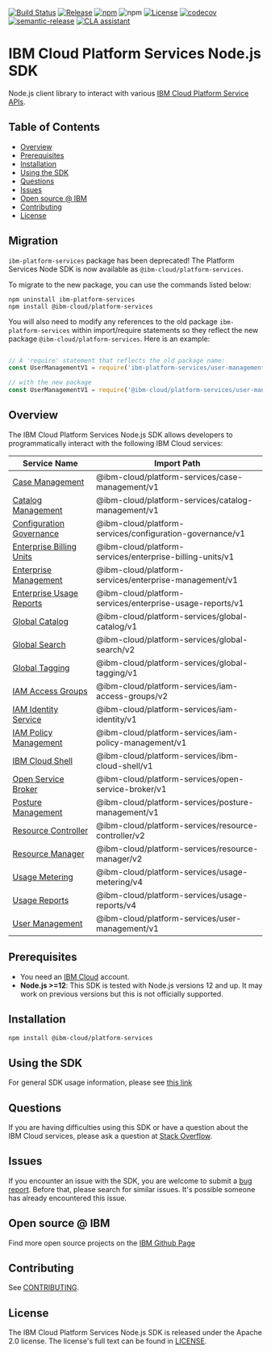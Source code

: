 [![Build Status](https://travis-ci.com/IBM/platform-services-node-sdk.svg?branch=main)](https://travis-ci.com/IBM/platform-services-node-sdk)
[![Release](https://img.shields.io/github/v/release/IBM/platform-services-node-sdk)](https://github.com/IBM/platform-services-node-sdk/releases/latest)
[![npm](https://img.shields.io/npm/v/@ibm-cloud/platform-services)](https://www.npmjs.com/package/@ibm-cloud/platform-services)
![npm](https://img.shields.io/npm/dm/@ibm-cloud/platform-services)
[![License](https://img.shields.io/badge/License-Apache%202.0-blue.svg)](https://opensource.org/licenses/Apache-2.0)
[![codecov](https://codecov.io/gh/IBM/platform-services-node-sdk/branch/main/graph/badge.svg)](https://codecov.io/gh/IBM/platform-services-node-sdk)
[![semantic-release](https://img.shields.io/badge/%20%20%F0%9F%93%A6%F0%9F%9A%80-semantic--release-e10079.svg)](https://github.com/semantic-release/semantic-release)
[![CLA assistant](https://cla-assistant.io/readme/badge/IBM/platform-services-node-sdk)](https://cla-assistant.io/IBM/platform-services-node-sdk)


# IBM Cloud Platform Services Node.js SDK

Node.js client library to interact with various 
[IBM Cloud Platform Service APIs](https://cloud.ibm.com/docs?tab=api-docs&category=platform_services).

## Table of Contents

<!--
  The TOC below is generated using the `markdown-toc` node package.

      https://github.com/jonschlinkert/markdown-toc

  You should regenerate the TOC after making changes to this file.

      npx markdown-toc -i README.md
  -->

<!-- toc -->

- [Overview](#overview)
- [Prerequisites](#prerequisites)
- [Installation](#installation)
- [Using the SDK](#using-the-sdk)
- [Questions](#questions)
- [Issues](#issues)
- [Open source @ IBM](#open-source--ibm)
- [Contributing](#contributing)
- [License](#license)

<!-- tocstop -->

<!-- --------------------------------------------------------------- -->
## Migration

`ibm-platform-services` package has been deprecated! 
The Platform Services Node SDK is now available as `@ibm-cloud/platform-services`.

To migrate to the new package, you can use the commands listed below:

```
npm uninstall ibm-platform-services
npm install @ibm-cloud/platform-services
```

You will also need to modify any references to the old package `ibm-platform-services` within import/require statements so they reflect the new package `@ibm-cloud/platform-services`.  Here is an example:

```javascript

// A 'require' statement that reflects the old package name:
const UserManagementV1 = require('ibm-platform-services/user-management/v1');

// with the new package
const UserManagementV1 = require('@ibm-cloud/platform-services/user-management/v1');

```

## Overview

The IBM Cloud Platform Services Node.js SDK allows developers to programmatically interact with the following 
IBM Cloud services:

Service Name | Import Path
--- | --- 
[Case Management](https://cloud.ibm.com/apidocs/case-management) | @ibm-cloud/platform-services/case-management/v1
[Catalog Management](https://cloud.ibm.com/apidocs/resource-catalog/private-catalog) | @ibm-cloud/platform-services/catalog-management/v1
[Configuration Governance](https://cloud.ibm.com/apidocs/security-compliance/config) | @ibm-cloud/platform-services/configuration-governance/v1
[Enterprise Billing Units](https://cloud.ibm.com/apidocs/enterprise-apis/billing-unit) | @ibm-cloud/platform-services/enterprise-billing-units/v1
[Enterprise Management](https://cloud.ibm.com/apidocs/enterprise-apis/enterprise) | @ibm-cloud/platform-services/enterprise-management/v1
[Enterprise Usage Reports](https://cloud.ibm.com/apidocs/enterprise-apis/resource-usage-reports) | @ibm-cloud/platform-services/enterprise-usage-reports/v1
[Global Catalog](https://cloud.ibm.com/apidocs/resource-catalog/global-catalog) | @ibm-cloud/platform-services/global-catalog/v1
[Global Search](https://cloud.ibm.com/apidocs/search) | @ibm-cloud/platform-services/global-search/v2
[Global Tagging](https://cloud.ibm.com/apidocs/tagging) | @ibm-cloud/platform-services/global-tagging/v1
[IAM Access Groups](https://cloud.ibm.com/apidocs/iam-access-groups) | @ibm-cloud/platform-services/iam-access-groups/v2
[IAM Identity Service](https://cloud.ibm.com/apidocs/iam-identity-token-api) | @ibm-cloud/platform-services/iam-identity/v1
[IAM Policy Management](https://cloud.ibm.com/apidocs/iam-policy-management) | @ibm-cloud/platform-services/iam-policy-management/v1
[IBM Cloud Shell](https://cloud.ibm.com/apidocs/cloudshell) | @ibm-cloud/platform-services/ibm-cloud-shell/v1
[Open Service Broker](https://cloud.ibm.com/apidocs/resource-controller/ibm-cloud-osb-api) | @ibm-cloud/platform-services/open-service-broker/v1
[Posture Management](https://cloud.ibm.com/apidocs/security-compliance/posture) | @ibm-cloud/platform-services/posture-management/v1
[Resource Controller](https://cloud.ibm.com/apidocs/resource-controller/resource-controller) | @ibm-cloud/platform-services/resource-controller/v2
[Resource Manager](https://cloud.ibm.com/apidocs/resource-controller/resource-manager) | @ibm-cloud/platform-services/resource-manager/v2
[Usage Metering](https://cloud.ibm.com/apidocs/usage-metering) | @ibm-cloud/platform-services/usage-metering/v4
[Usage Reports](https://cloud.ibm.com/apidocs/metering-reporting) | @ibm-cloud/platform-services/usage-reports/v4
[User Management](https://cloud.ibm.com/apidocs/user-management) | @ibm-cloud/platform-services/user-management/v1

## Prerequisites
* You need an [IBM Cloud][ibm-cloud-onboarding] account.
* **Node.js >=12**: This SDK is tested with Node.js versions 12 and up. It may work on previous versions but this is not officially supported.

[ibm-cloud-onboarding]: http://cloud.ibm.com/registration

## Installation

```sh
npm install @ibm-cloud/platform-services
```

## Using the SDK
For general SDK usage information, please see [this link](https://github.com/IBM/ibm-cloud-sdk-common/blob/main/README.md)

## Questions

If you are having difficulties using this SDK or have a question about the IBM Cloud services,
please ask a question at
[Stack Overflow](http://stackoverflow.com/questions/ask?tags=ibm-cloud).

## Issues
If you encounter an issue with the SDK, you are welcome to submit
a [bug report](https://github.com/IBM/platform-services-node-sdk/issues).
Before that, please search for similar issues. It's possible someone has
already encountered this issue.

## Open source @ IBM
Find more open source projects on the [IBM Github Page](http://ibm.github.io/)

## Contributing
See [CONTRIBUTING](CONTRIBUTING.md).

## License

The IBM Cloud Platform Services Node.js SDK is released under the Apache 2.0 license.
The license's full text can be found in
[LICENSE](LICENSE).
